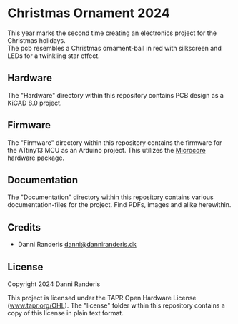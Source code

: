 # Christmas Ornament 2024
This year marks the second time creating an electronics project for the Christmas holidays.  
The pcb resembles a Christmas ornament-ball in red with silkscreen and LEDs for a twinkling star effect.



## Hardware
The "Hardware" directory within this repository contains PCB design as a KiCAD 8.0 project.

## Firmware
The "Firmware" directory within this repository contains the firmware for the ATtiny13 MCU as an Arduino project.
This utilizes the [Microcore](https://github.com/MCUdude/MicroCore) hardware package.


## Documentation
The "Documentation" directory within this repository contains various documentation-files for the project. Find PDFs, images and alike herewithin.


## Credits
- Danni Randeris <danni@danniranderis.dk>


## License
Copyright 2024 Danni Randeris

This project is licensed under the TAPR Open Hardware License (www.tapr.org/OHL). The "license" folder within this repository contains a copy of this license in plain text format.